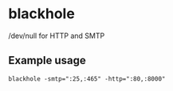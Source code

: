 blackhole
=========

/dev/null for HTTP and SMTP

## Example usage

    blackhole -smtp=":25,:465" -http=":80,:8000"
